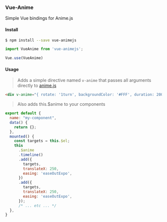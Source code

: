 ### Vue-Anime

Simple Vue bindings for Anime.js

#### Install

```bash
$ npm install --save vue-animejs
```

```js
import VueAnime from 'vue-animejs';

Vue.use(VueAnime)
```

#### Usage

> Adds a simple directive named `v-anime` that passes all arguments directly to [anime.js](https://github.com/juliangarnier/anime/)
```html
<div v-anime="{ rotate: '1turn', backgroundColor: '#FFF', duration: 2000, loop: true }"><div>
```

> Also adds this.$anime to your components
```js
export default {
  name: "my-component",
  data() {
    return {};
  },
  mounted() {
    const targets = this.$el;
    this
      .$anime
      .timeline()
      .add({
        targets,
        translateX: 250,
        easing: 'easeOutExpo',
      })
      .add({
        targets,
        translateX: 250,
        easing: 'easeOutExpo',
      });
      /* ... etc ... */
  },
}
```